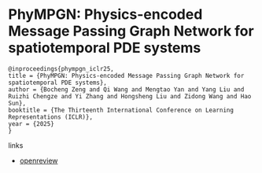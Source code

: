# PhyMPGN: Physics-encoded Message Passing Graph Network for spatiotemporal PDE systems

```
@inproceedings{phympgn_iclr25,
title = {PhyMPGN: Physics-encoded Message Passing Graph Network for spatiotemporal PDE systems},
author = {Bocheng Zeng and Qi Wang and Mengtao Yan and Yang Liu and Ruizhi Chengze and Yi Zhang and Hongsheng Liu and Zidong Wang and Hao Sun},
booktitle = {The Thirteenth International Conference on Learning Representations (ICLR)},
year = {2025}
}
```

links
- [openreview](https://openreview.net/forum?id=fU8H4lzkIm)

